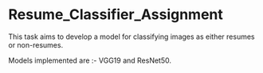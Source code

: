 # Resume_Classifier_Assignment

This task aims to develop a model for classifying images as either resumes or non-resumes.

Models implemented are :- VGG19 and ResNet50.
